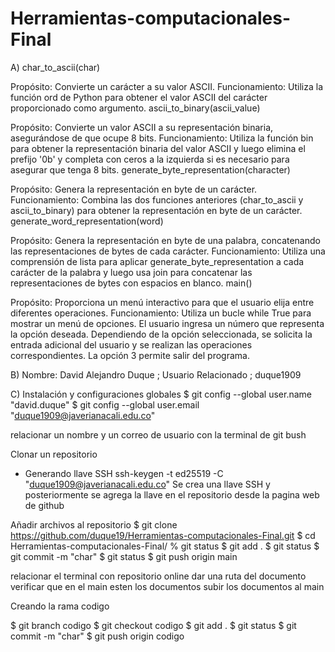# Herramientas-computacionales-Final

A)
char_to_ascii(char)

Propósito: Convierte un carácter a su valor ASCII.
Funcionamiento: Utiliza la función ord de Python para obtener el valor ASCII del carácter proporcionado como argumento.
ascii_to_binary(ascii_value)

Propósito: Convierte un valor ASCII a su representación binaria, asegurándose de que ocupe 8 bits.
Funcionamiento: Utiliza la función bin para obtener la representación binaria del valor ASCII y luego elimina el prefijo '0b' y completa con ceros a la izquierda si es necesario para asegurar que tenga 8 bits.
generate_byte_representation(character)

Propósito: Genera la representación en byte de un carácter.
Funcionamiento: Combina las dos funciones anteriores (char_to_ascii y ascii_to_binary) para obtener la representación en byte de un carácter.
generate_word_representation(word)

Propósito: Genera la representación en byte de una palabra, concatenando las representaciones de bytes de cada carácter.
Funcionamiento: Utiliza una comprensión de lista para aplicar generate_byte_representation a cada carácter de la palabra y luego usa join para concatenar las representaciones de bytes con espacios en blanco.
main()

Propósito: Proporciona un menú interactivo para que el usuario elija entre diferentes operaciones.
Funcionamiento: Utiliza un bucle while True para mostrar un menú de opciones. El usuario ingresa un número que representa la opción deseada. Dependiendo de la opción seleccionada, se solicita la entrada adicional del usuario y se realizan las operaciones correspondientes. La opción 3 permite salir del programa.

B)
Nombre: David Alejandro Duque ; Usuario Relacionado ; duque1909

C)
Instalación y configuraciones globales
$ git config --global user.name "david.duque"
$ git config --global user.email "duque1909@javerianacali.edu.co"

relacionar un nombre y un correo de usuario con la terminal de git bush

Clonar un repositorio
-	Generando llave SSH
ssh-keygen -t ed25519 -C "duque1909@javerianacali.edu.co"
  Se crea una llave SSH y posteriormente se agrega la llave en el repositorio desde la pagina web de github

Añadir archivos al repositorio 
$ git clone https://github.com/duque19/Herramientas-computacionales-Final.git
$ cd Herramientas-computacionales-Final/
% git status
$ git add .
$ git status
$ git commit -m "char"
$ git status
$ git push origin main
 
relacionar el terminal con repositorio online
dar una ruta del documento
verificar que en el main esten los documentos
subir los documentos al main

Creando la rama codigo

$ git branch codigo
$ git checkout codigo
$ git add .
$ git status
$ git commit -m "char"
$ git push origin codigo

